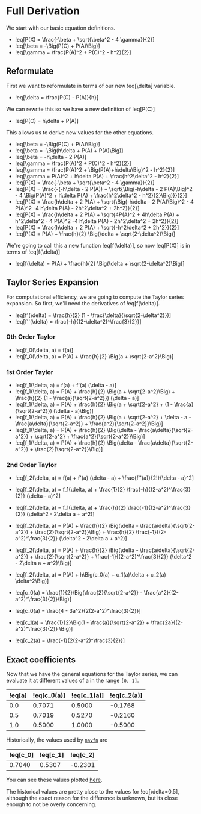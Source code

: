 # Full Derivation
We start with our basic equation definitions.
 * !eq[P(X) = \frac{-\beta + \sqrt{\beta^2 - 4 \gamma}}{2}]
 * !eq[\beta = -\Big(P(C) + P(A)\Big)]
 * !eq[\gamma = \frac{P(A)^2 + P(C)^2 - h^2}{2}]

## Reformulate
First we want to reformulate in terms of our new !eq[\delta] variable.
 * !eq[\delta = \frac{P(C) - P(A)}{h}]

We can rewrite this so we have a new definition of !eq[P(C)]
 * !eq[P(C) = h\delta  + P(A)]

This allows us to derive new values for the other equations.
 * !eq[\beta = -\Big(P(C) + P(A)\Big)]
 * !eq[\beta = -\Big(h\delta + P(A) + P(A)\Big)]
 * !eq[\beta = -h\delta - 2 P(A)]
 * !eq[\gamma = \frac{P(A)^2 + P(C)^2 - h^2}{2}]
 * !eq[\gamma = \frac{P(A)^2 + \Big(P(A)+h\delta\Big)^2 - h^2}{2}]
 * !eq[\gamma = P(A)^2 + h\delta P(A) + \frac{h^2\delta^2 - h^2}{2}]
 * !eq[P(X) = \frac{-\beta + \sqrt{\beta^2 - 4 \gamma}}{2}]
 * !eq[P(X) = \frac{-(-h\delta - 2 P(A)) + \sqrt{\Big(-h\delta - 2 P(A)\Big)^2 - 4 \Big(P(A)^2 + h\delta P(A) + \frac{h^2\delta^2 - h^2}{2}\Big)}}{2}]
 * !eq[P(X) = \frac{h\delta + 2 P(A) + \sqrt{\Big(-h\delta - 2 P(A)\Big)^2 - 4 P(A)^2 -4 h\delta P(A) - 2h^2\delta^2 + 2h^2}}{2}]
 * !eq[P(X) = \frac{h\delta + 2 P(A) + \sqrt{4P(A)^2 + 4h\delta P(A) + h^2\delta^2 - 4 P(A)^2 -4 h\delta P(A) - 2h^2\delta^2 + 2h^2}}{2}]
 * !eq[P(X) = \frac{h\delta + 2 P(A) + \sqrt{-h^2\delta^2 + 2h^2}}{2}]
 * !eq[P(X) = P(A) + \frac{h}{2} \Big(\delta + \sqrt{2-\delta^2}\Big)]

We're going to call this a new function !eq[f(\delta)], so now !eq[P(X)] is in terms of !eq[f(\delta)]
 * !eq[f(\delta) = P(A) + \frac{h}{2} \Big(\delta + \sqrt{2-\delta^2}\Big)]

## Taylor Series Expansion
For computational efficiency, we are going to compute the Taylor series expansion. So first, we'll need the derivatives of !eq[f(\delta)].
 * !eq[f'(\delta) = \frac{h}{2} (1 - \frac{\delta}{\sqrt{2-\delta^2}})]
 * !eq[f''(\delta) = \frac{-h}{(2-\delta^2)^\frac{3}{2}}]

### 0th Order Taylor
 * !eq[f_0(\delta, a) = f(a)]
 * !eq[f_0(\delta, a) = P(A) + \frac{h}{2} \Big(a + \sqrt{2-a^2}\Big)]

### 1st Order Taylor
 * !eq[f_1(\delta, a) = f(a) + f'(a) (\delta - a)]
 * !eq[f_1(\delta, a) = P(A) + \frac{h}{2} \Big(a + \sqrt{2-a^2}\Big) + \frac{h}{2} (1 - \frac{a}{\sqrt{2-a^2}}) (\delta - a)]
 * !eq[f_1(\delta, a) = P(A) + \frac{h}{2} \Big(a + \sqrt{2-a^2} + (1 - \frac{a}{\sqrt{2-a^2}}) (\delta - a)\Big)]
 * !eq[f_1(\delta, a) = P(A) + \frac{h}{2} \Big(a + \sqrt{2-a^2} + \delta - a - \frac{a\delta}{\sqrt{2-a^2}} + \frac{a^2}{\sqrt{2-a^2}}\Big)]
 * !eq[f_1(\delta, a) = P(A) + \frac{h}{2} \Big(\delta - \frac{a\delta}{\sqrt{2-a^2}} + \sqrt{2-a^2} + \frac{a^2}{\sqrt{2-a^2}}\Big)]
 * !eq[f_1(\delta, a) = P(A) + \frac{h}{2} \Big(\delta - \frac{a\delta}{\sqrt{2-a^2}} + \frac{2}{\sqrt{2-a^2}}\Big)]

### 2nd Order Taylor
 * !eq[f_2(\delta, a) = f(a) + f'(a) (\delta - a) + \frac{f''(a)}{2!}(\delta - a)^2]
 * !eq[f_2(\delta, a) = f_1(\delta, a) + \frac{1}{2} \frac{-h}{(2-a^2)^\frac{3}{2}} (\delta - a)^2]
 * !eq[f_2(\delta, a) = f_1(\delta, a) + \frac{h}{2} \frac{-1}{(2-a^2)^\frac{3}{2}} (\delta^2 - 2\delta a + a^2)]
 * !eq[f_2(\delta, a) = P(A) + \frac{h}{2} \Big(\delta - \frac{a\delta}{\sqrt{2-a^2}} + \frac{2}{\sqrt{2-a^2}}\Big) + \frac{h}{2} \frac{-1}{(2-a^2)^\frac{3}{2}} (\delta^2 - 2\delta a + a^2)]
 * !eq[f_2(\delta, a) = P(A) + \frac{h}{2} \Big(\delta - \frac{a\delta}{\sqrt{2-a^2}} + \frac{2}{\sqrt{2-a^2}} + \frac{-1}{(2-a^2)^\frac{3}{2}} (\delta^2 - 2\delta a + a^2)\Big)]
 * !eq[f_2(\delta, a) = P(A) + h\Big(c_0(a) + c_1(a)\delta + c_2(a) \delta^2\Big)]
 * !eq[c_0(a) = \frac{1}{2}\Big(\frac{2}{\sqrt{2-a^2}} - \frac{a^2}{(2-a^2)^\frac{3}{2}}\Big)]
 * !eq[c_0(a) = \frac{4 - 3a^2}{2(2-a^2)^\frac{3}{2}}]

 * !eq[c_1(a) = \frac{1}{2}\Big(1 - \frac{a}{\sqrt{2-a^2}} + \frac{2a}{(2-a^2)^\frac{3}{2}} \Big)]
 * !eq[c_2(a) = \frac{-1}{2(2-a^2)^\frac{3}{2}}]

## Exact coefficients
Now that we have the general equations for the Taylor series, we can evaluate it at different values of a in the range `[0, 1]`.

| !eq[a] | !eq[c_0(a)] | !eq[c_1(a)] | !eq[c_2(a)] |
| ------ | ----------- | ----------- | ----------- |
|  0.0   |    0.7071   |    0.5000   |   -0.1768   |
|  0.5   |    0.7019   |    0.5270   |   -0.2160   |
|  1.0   |    0.5000   |    1.0000   |   -0.5000   |

Historically, the values used by [`navfn`](https://github.com/ros-planning/navigation/blob/1f335323a605b49b4108a845c55a7c1ba93a6f2e/navfn/src/navfn.cpp#L509) are

|  !eq[c_0]   |  !eq[c_1]   |  !eq[c_2]   |
| ----------- | ----------- | ----------- |
|    0.7040   |   0.5307    |   -0.2301   |

You can see these values plotted [here](https://www.desmos.com/calculator/vbpkey1mt6).

The historical values are pretty close to the values for !eq[\delta=0.5], although the exact reason for the difference is unknown, but its close enough to not be overly concerning.
